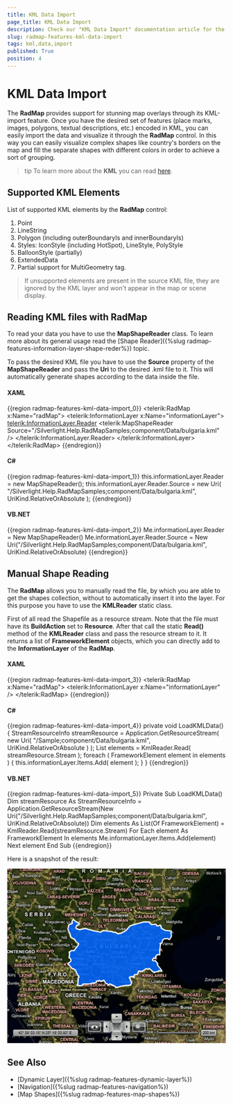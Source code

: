 ```yaml
---
title: KML Data Import
page_title: KML Data Import
description: Check our "KML Data Import" documentation article for the RadMap WPF control.
slug: radmap-features-kml-data-import
tags: kml,data,import
published: True
position: 4
---
```


# KML Data Import

The __RadMap__ provides support for stunning map overlays through its KML-import feature. Once you have the desired set of features (place marks, images, polygons, textual descriptions, etc.) encoded in KML, you can easily import the data and visualize it through the __RadMap__ control. In this way you can easily visualize complex shapes like country's borders on the map and fill the separate shapes with different colors in order to achieve a sort of grouping.

>tip To learn more about the __KML__ you can read [here](http://code.google.com/apis/kml/documentation/).

## Supported KML Elements

List of supported KML elements by the __RadMap__ control: 

1. Point
2. LineString
3. Polygon (including outerBoundaryIs and innerBoundaryIs)
4. Styles: IconStyle (including HotSpot), LineStyle, PolyStyle
5. BalloonStyle (partially)
6. ExtendedData
7. Partial support for MultiGeometry tag.

>If unsupported elements are present in the source KML file, they are ignored by the KML layer and won't appear in the map or scene display.

## Reading KML files with RadMap

To read your data you have to use the __MapShapeReader__ class. To learn more about its general usage read the [Shape Reader]({%slug radmap-features-information-layer-shape-reder%}) topic.

To pass the desired KML file you have to use the __Source__ property of the __MapShapeReader__ and pass the __Uri__ to the desired .kml file to it. This will automatically generate shapes according to the data inside the file.

#### __XAML__
{{region radmap-features-kml-data-import_0}}
	<telerik:RadMap x:Name="radMap">
	    <telerik:InformationLayer x:Name="informationLayer">
	        <telerik:InformationLayer.Reader>
	            <telerik:MapShapeReader Source="/Silverlight.Help.RadMapSamples;component/Data/bulgaria.kml" />
	        </telerik:InformationLayer.Reader>
	    </telerik:InformationLayer>
	</telerik:RadMap>
{{endregion}}

#### __C#__
{{region radmap-features-kml-data-import_1}}
	this.informationLayer.Reader = new MapShapeReader();
	this.informationLayer.Reader.Source = new Uri( "/Silverlight.Help.RadMapSamples;component/Data/bulgaria.kml", UriKind.RelativeOrAbsolute );
{{endregion}}

#### __VB.NET__
{{region radmap-features-kml-data-import_2}}
	Me.informationLayer.Reader = New MapShapeReader()
	Me.informationLayer.Reader.Source = New Uri("/Silverlight.Help.RadMapSamples;component/Data/bulgaria.kml", UriKind.RelativeOrAbsolute)
{{endregion}}

## Manual Shape Reading

The __RadMap__ allows you to manually read the file, by which you are able to get the shapes collection, without to automatically insert it into the layer. For this purpose you have to use the __KMLReader__ static class.

First of all read the Shapefile as a resource stream. Note that the file must have its __BuildAction__ set to __Resource__. After that call the static __Read()__ method of the __KMLReader__ class and pass the resource stream to it. It returns a list of __FrameworkElement__ objects, which you can directly add to the __InformationLayer__ of the __RadMap__.

#### __XAML__

{{region radmap-features-kml-data-import_3}}
	<telerik:RadMap x:Name="radMap">
	    <telerik:InformationLayer x:Name="informationLayer" />
	</telerik:RadMap>
{{endregion}}

#### __C#__
{{region radmap-features-kml-data-import_4}}
	private void LoadKMLData()
	{
	    StreamResourceInfo streamResource = Application.GetResourceStream( new Uri( "/Sample;component/Data/bulgaria.kml", UriKind.RelativeOrAbsolute ) );
	    List<FrameworkElement> elements = KmlReader.Read( streamResource.Stream );
	    foreach ( FrameworkElement element in elements )
	    {
	        this.informationLayer.Items.Add( element );
	    }
	}
{{endregion}}

#### __VB.NET__
{{region radmap-features-kml-data-import_5}}
	Private Sub LoadKMLData()
	 Dim streamResource As StreamResourceInfo = Application.GetResourceStream(New Uri("/Silverlight.Help.RadMapSamples;component/Data/bulgaria.kml", UriKind.RelativeOrAbsolute))
	 Dim elements As List(Of FrameworkElement) = KmlReader.Read(streamResource.Stream)
	 For Each element As FrameworkElement In elements
	  Me.informationLayer.Items.Add(element)
	 Next element
	End Sub
{{endregion}}   
    
Here is a snapshot of the result:

![](images/RadMap_Features_KMLDataImport_01.png)

## See Also
 * [Dynamic Layer]({%slug radmap-features-dynamic-layer%})
 * [Navigation]({%slug radmap-features-navigation%})
 * [Map Shapes]({%slug radmap-features-map-shapes%})
